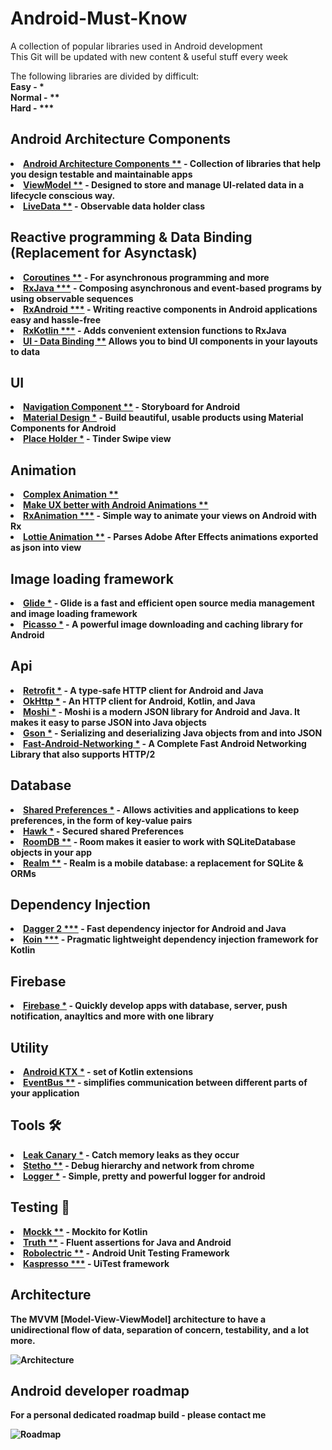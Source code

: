 # Android-Must-Know
A collection of popular libraries used in Android development <br>
This Git will be updated with new content & useful stuff every week

The following libraries are divided by difficult:  <br> <b>Easy<b/> - *    <br>
Normal  - **    <br>
Hard -  ***  


## Android Architecture Components 
<li><a href="https://developer.android.com/topic/libraries/architecture">Android Architecture Components **</a> - Collection of libraries that help you design testable and maintainable apps</li>
<li><a href="https://developer.android.com/topic/libraries/architecture/viewmodel">ViewModel **</a> - Designed to store and manage UI-related data in a lifecycle conscious way.</li>
<li><a href="https://developer.android.com/topic/libraries/architecture/livedata">LiveData **</a> - Observable data holder class</li>

## Reactive programming & Data Binding (Replacement for Asynctask)
<li><a href="https://kotlinlang.org/docs/reference/coroutines-overview.html">Coroutines **</a> - For asynchronous programming and more</li>
<li><a href="https://github.com/ReactiveX/RxJava">RxJava ***</a> - Composing asynchronous and event-based programs by using observable sequences</li>
<li><a href="https://github.com/ReactiveX/RxAndroid">RxAndroid ***</a> - Writing reactive components in Android applications easy and hassle-free</li>
<li><a href="https://github.com/ReactiveX/RxKotlin">RxKotlin ***</a> - Adds convenient extension functions to RxJava</li>
<li><a href="https://developer.android.com/topic/libraries/data-binding">UI - Data Binding **</a> Allows you to bind UI components in your layouts to data  </li>

## UI
<li><a href="https://developer.android.com/guide/navigation/navigation-getting-started">Navigation Component **</a> - Storyboard for Android</li>
<li><a href="https://material.io/develop/android/docs/getting-started/">Material Design *</a> - Build beautiful, usable products using Material Components for Android</li>
<li><a href="https://github.com/janishar/PlaceHolderView">Place Holder *</a> - Tinder Swipe view </li>

## Animation
<li><a href="https://proandroiddev.com/complex-ui-animation-on-android-8f7a46f4aec4">Complex Animation **</a></li>
<li><a href="https://proandroiddev.com/make-ux-better-with-android-animations-207992d6f98a">Make UX better with Android Animations **</a></li>
<li><a href="https://github.com/lopspower/RxAnimation">RxAnimation ***</a> - Simple way to animate your views on Android with Rx</li>
<li><a href="https://github.com/airbnb/lottie-android">Lottie Animation **</a> - Parses Adobe After Effects animations exported as json into view</li>

## Image loading framework
<li><a href="https://github.com/bumptech/glide">Glide *</a> - Glide is a fast and efficient open source media management and image loading framework </li>
<li><a href="https://github.com/square/picasso">Picasso *</a> - A powerful image downloading and caching library for Android</li>

## Api
<li><a href="https://square.github.io/retrofit/">Retrofit *</a> - A type-safe HTTP client for Android and Java</li>
<li><a href="https://github.com/square/okhttp">OkHttp *</a> - An HTTP client for Android, Kotlin, and Java</li>
<li><a href="https://github.com/square/moshi">Moshi *</a> - Moshi is a modern JSON library for Android and Java. It makes it easy to parse JSON into Java objects</li>
<li><a href="https://github.com/google/gson">Gson *</a> - Serializing and deserializing Java objects from and into JSON</li>
<li><a href="https://github.com/amitshekhariitbhu/Fast-Android-Networking">Fast-Android-Networking *</a> - A Complete Fast Android Networking Library that also supports HTTP/2</li>

## Database
<li><a href="https://developer.android.com/training/data-storage/shared-preferences">Shared Preferences *</a> - Allows activities and applications to keep preferences, in the form of key-value pairs</li>
<li><a href="https://github.com/orhanobut/hawk">Hawk *</a> - Secured shared Preferences</li>
<li><a href="https://developer.android.com/topic/libraries/architecture/room">RoomDB **</a> - Room makes it easier to work with SQLiteDatabase objects in your app</li>
<li><a href="https://github.com/realm/realm-java">Realm **</a> - Realm is a mobile database: a replacement for SQLite & ORMs</li>

## Dependency Injection 
<li><a href="https://github.com/google/dagger">Dagger 2 ***</a> - Fast dependency injector for Android and Java</li>
<li><a href="https://github.com/InsertKoinIO/koin">Koin ***</a> - Pragmatic lightweight dependency injection framework for Kotlin</li>


## Firebase
<li><a href="https://developer.android.com/guide/navigation/navigation-getting-started">Firebase *</a> - Quickly develop apps with database, server, push notification, anayltics and more with one library</li>


## Utility
<li><a href="https://developer.android.com/kotlin/ktx?gclid=Cj0KCQiA6IHwBRCJARIsALNjViX0l77hL2zOVnGwRtFCsf3nzKRHvLzU4u_wr96ET6c0mw0R5sxcIoUaAohEEALw_wcB">Android KTX *</a> - set of Kotlin extensions</li>
<li><a href="http://greenrobot.github.io/EventBus/">EventBus **</a> - simplifies communication between different parts of your application</li>

## Tools 🛠
<li><a href="https://github.com/square/leakcanary">Leak Canary *</a> - Catch memory leaks as they occur</li>
<li><a href="https://github.com/facebook/stetho">Stetho **</a> - Debug hierarchy and network from chrome</li>
<li><a href="https://github.com/orhanobut/logger">Logger *</a> - Simple, pretty and powerful logger for android

## Testing 🧪
<li><a href="https://github.com/mockk/mockk">Mockk **</a> - Mockito for Kotlin</li>
<li><a href="https://github.com/google/truth">Truth **</a> - Fluent assertions for Java and Android</li>
<li><a href="https://github.com/robolectric/robolectric">Robolectric **</a> - Android Unit Testing Framework</li>
<li><a href="https://github.com/KasperskyLab/Kaspresso">Kaspresso ***</a> - UiTest framework</li>


## Architecture
The MVVM [Model-View-ViewModel] architecture to have a unidirectional flow of data, separation of concern, testability, and a lot more.

![Architecture](https://developer.android.com/topic/libraries/architecture/images/final-architecture.png)

## Android developer roadmap
For a personal dedicated roadmap build - please contact me

![Roadmap](https://github.com/EladLevyDev/Android-Must-Know/blob/master/roadmap.png)





